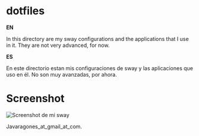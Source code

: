 # dotfiles

<b>  EN</b>

In this directory are my sway configurations and the applications that I use in it.
They are not very advanced, for now.

<b>  ES </b>

En este directorio estan mis configuraciones de sway y las aplicaciones que uso en él.
No son muy avanzadas, por ahora.

# Screenshot

<image src="/assets/screenshot_09022024.png" alt="Screenshot de mi sway">


Javaragones_at_gmail_at_com.
